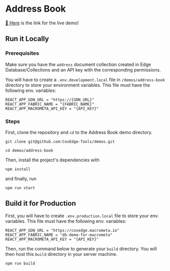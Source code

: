 # Address Book

[:link: Here](https://t6r8d2q9.stackpathcdn.com) is the link for the live demo!

## Run it Locally

### Prerequisites

Make sure you have the `address` document collection created in Edge Database/Collections and an API key with the corresponding permissions.

You will have to create a `.env.development.local` file in `/demos/address-book` directory to store your environment variables. This file must have the following env. variables:

```
REACT_APP_GDN_URL = "https://{GDN_URL}"
REACT_APP_FABRIC_NAME = "{FABRIC_NAME}"
REACT_APP_MACROMETA_API_KEY = "{API_KEY}"

```

### Steps

First, clone the repository and `cd` to the Address Book demo directory.

```
git clone git@github.com:CoxEdge-Tools/demos.git
```

```
cd demos/address-book
```

Then, install the project's dependencies with

```
npm install
```

and finally, run

```
npm run start
```

## Build it for Production

First, you will have to create `.env.production.local` file to store your env. variables. This file must have the following env. variables:

```
REACT_APP_GDN_URL = "https://coxedge.macrometa.io"
REACT_APP_FABRIC_NAME = "db-demo-for-macrometa"
REACT_APP_MACROMETA_API_KEY = "{API_KEY}"

```

Then, run the command below to generate your `build` directory. You will then host this `build` directory in your server machine.

```
npm run build
```
